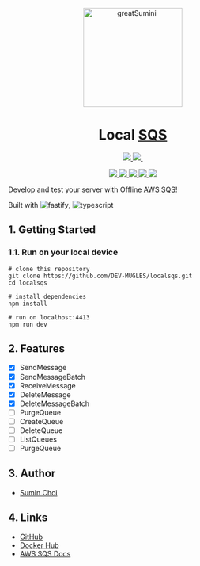 <p align="center">
  <a href="https://github.com/greatSumini" target="blank"><img src="https://avatars.githubusercontent.com/u/48555121" width="200" height="auto" alt="greatSumini"/></a>
</p>

<h1 align="center">Local <a href="https://aws.amazon.com/sqs/" target="_blank">SQS</a></h1>

<p align="center">
  <a aria-label="version" href="https://github.com/greatSumini/localsqs">
    <img src="https://img.shields.io/github/package-json/v/greatSumini/localsqs?style=for-the-badge&labelColor=000000">
  </a>
  <a aria-label="license" href="https://github.com/greatSumini/localsqs/blob/main/LICENSE">
    <img src="https://img.shields.io/github/license/greatSumini/localsqs?style=for-the-badge&labelColor=000000">
  </a>
  <a aria-label="Docker Hub" href="https://hub.docker.com/repository/docker/greatsumini/localsqs">
    <img alt="" src="https://img.shields.io/badge/DOCKER%20HUB-skyblue.svg?style=for-the-badge&logoWidth=20&logo=Docker&logoColor=000000">
  </a>
</p>

<p align="center">
  <a aria-label="CI" href="https://github.com/greatSumini/localsqs/actions/workflows/ci.yml">
    <img src="https://img.shields.io/github/workflow/status/greatSumini/localsqs/CI?label=CI&labelColor=000000">
  </a>
  <a aria-label="codecov coverage" href="https://app.codecov.io/gh/greatSumini/localsqs/">
    <img src="https://img.shields.io/codecov/c/gh/greatSumini/localsqs">
  </a>
  <a aria-label="docker image size" href="https://hub.docker.com/repository/docker/greatsumini/localsqs">
    <img src="https://img.shields.io/docker/image-size/greatsumini/localsqs">
  </a>
  <a aria-label="docker pulls" href="https://hub.docker.com/repository/docker/greatsumini/localsqs">
    <img src="https://img.shields.io/docker/pulls/greatsumini/localsqs">
  </a>
  <a aria-label="github stars" href="https://github.com/greatSumini/localsqs">
    <img src="https://img.shields.io/github/stars/greatsumini/localsqs?style=social">
  </a>
</p>

Develop and test your server with Offline [AWS SQS](https://aws.amazon.com/sqs/)!

Built with ![fastify](https://img.shields.io/badge/fastify-%23000000.svg?logo=fastify&logoColor=white), ![typescript](https://img.shields.io/badge/typescript-%23007ACC.svg?logo=typescript&logoColor=white)

## 1. Getting Started

### 1.1. Run on your local device

```shell
# clone this repository
git clone https://github.com/DEV-MUGLES/localsqs.git
cd localsqs

# install dependencies
npm install

# run on localhost:4413
npm run dev
```

## 2. Features

- [x] SendMessage
- [x] SendMessageBatch
- [x] ReceiveMessage
- [x] DeleteMessage
- [x] DeleteMessageBatch
- [ ] PurgeQueue
- [ ] CreateQueue
- [ ] DeleteQueue
- [ ] ListQueues
- [ ] PurgeQueue

## 3. Author

- [Sumin Choi](https://sumini.dev)

## 4. Links

- [GitHub](https://github.com/greatSumini/localsqs)
- [Docker Hub](https://hub.docker.com/repository/docker/greatsumini/localsqs)
- [AWS SQS Docs](https://docs.aws.amazon.com/sqs/index.html)
